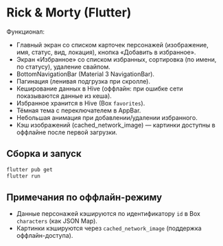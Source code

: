 # Rick & Morty (Flutter)

Функционал:

- Главный экран со списком карточек персонажей (изображение, имя, статус, вид, локация), кнопка «Добавить в избранное».
- Экран «Избранное» со списком избранных, сортировка (по имени, по статусу), удаление свайпом.
- BottomNavigationBar (Material 3 NavigationBar).
- Пагинация (ленивая подгрузка при скролле).
- Кеширование данных в Hive (оффлайн: при ошибке сети показываются данные из кеша).
- Избранное хранится в Hive (Box `favorites`).
- Тёмная тема с переключателем в AppBar.
- Небольшая анимация при добавлении/удалении избранного.
- Кэш изображений (cached_network_image) — картинки доступны в оффлайне после первой загрузки.

## Сборка и запуск

```bash
flutter pub get
flutter run
```

## Примечания по оффлайн-режиму

- Данные персонажей кэшируются по идентификатору `id` в Box `characters` (как JSON Map).
- Картинки кэшируются через `cached_network_image` (поддержка оффлайн-доступа).

